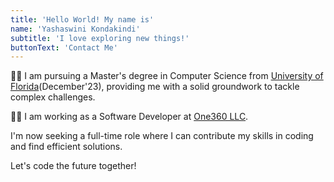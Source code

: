 ```yaml
---
title: 'Hello World! My name is'
name: 'Yashaswini Kondakindi'
subtitle: 'I love exploring new things!'
buttonText: 'Contact Me'
---
```

👩‍🎓 I am pursuing a Master's degree in Computer Science from [University of Florida](https://www.ufl.edu/)(December'23), providing me with a solid groundwork to tackle complex challenges.

👩‍💻 I am working as a Software Developer at [One360 LLC](https://www.one360.cx/).

I'm now seeking a full-time role where I can contribute my skills in coding and find efficient solutions.

Let's code the future together!
